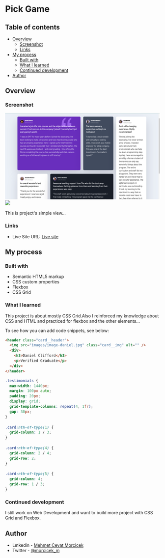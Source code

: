 # Pick Game

## Table of contents

- [Overview](#overview)
  - [Screenshot](#screenshot)
  - [Links](#links)
- [My process](#my-process)
  - [Built with](#built-with)
  - [What I learned](#what-i-learned)
  - [Continued development](#continued-development)
- [Author](#author)

## Overview

### Screenshot

![](./images/screenShot.jpg)
![](./screenShot.gif)

This is project's simple view...

### Links

- Live Site URL: [Live site](https://morcicek.github.io/Grid-Project/)

## My process

### Built with

- Semantic HTML5 markup
- CSS custom properties
- Flexbox
- CSS Grid

### What I learned

This project is about mostly CSS Grid.Also I reinforced my knowledge about CSS and HTML and practiced for flexbox and the other elements...

To see how you can add code snippets, see below:

```html
<header class="card__header">
  <img src="images/image-daniel.jpg" class="card__img" alt="" />
  <div>
    <h3>Daniel Clifford</h3>
    <p>Verified Graduate</p>
  </div>
</header>
```

```css
.testimonials {
  max-width: 1440px;
  margin: 100px auto;
  padding: 20px;
  display: grid;
  grid-template-columns: repeat(4, 1fr);
  gap: 30px;
}

.card:nth-of-type(1) {
  grid-column: 1 / 3;
}

.card:nth-of-type(4) {
  grid-column: 2 / 4;
  grid-row: 2;
}

.card:nth-of-type(5) {
  grid-column: 4;
  grid-row: 1 / 3;
}
```

### Continued development

I still work on Web Development and want to build more project with CSS Grid and Flexbox.

## Author

- Lınkedin - [Mehmet Cevat Morcicek](https://www.linkedin.com/in/mehmet-cevat-morcicek-b50a29178/)
- Twitter - [@morcicek_m](https://twitter.com/home?lang=en)
